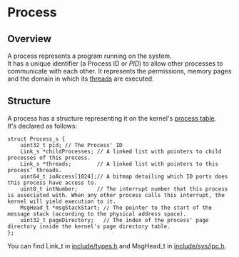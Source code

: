 # Process
## Overview
A process represents a program running on the system.<br>
It has a unique identifier (a Process ID or <i>PID</i>) to allow other processes to communicate with each other.
It represents the permissions, memory pages and the domain in which its [threads](doc/Thread.md) are executed.
## Structure
A process has a structure representing it on the kernel's [process table](doc/ProcessTable.md).<br>
It's declared as follows:

```
struct Process_s {
    uint32_t pid; // The Process' ID
    Link_s *childProcesses; // A linked list with pointers to child processes of this process. 
    Link_s *threads;        // A linked list with pointers to this process’ threads. 
    uint64_t ioAccess[1024];// A bitmap detailing which IO ports does this process have access to.
    uint8_t intNumber;      // The interrupt number that this process is associated with. When any other process calls this interrupt, the kernel will yield execution to it.
    MsgHead_t *msgStackStart; // The pointer to the start of the message stack (according to the physical address space).
    uint32_t pageDirectory;   // The index of the process' page directory inside the kernel's page directory table.
};
```

You can find Link_t in [include/types.h](include/types.h) and MsgHead_t in [include/sys/ipc.h](include/sys/ipc.h).
